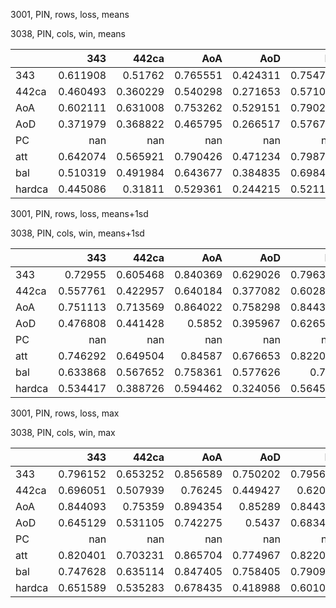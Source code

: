 3001, PIN, rows, loss, means

3038, PIN, cols, win, means

|        |        343 |      442ca |        AoA |        AoD |         PC |        att |        bal |     hardca |
|:-------|-----------:|-----------:|-----------:|-----------:|-----------:|-----------:|-----------:|-----------:|
| 343    |   0.611908 |   0.51762  |   0.765551 |   0.424311 |   0.754732 |   0.739071 |   0.690669 |   0.278671 |
| 442ca  |   0.460493 |   0.360229 |   0.540298 |   0.271653 |   0.571034 |   0.510674 |   0.428726 |   0.281086 |
| AoA    |   0.602111 |   0.631008 |   0.753262 |   0.529151 |   0.790291 |   0.735784 |   0.754928 |   0.31808  |
| AoD    |   0.371979 |   0.368822 |   0.465795 |   0.266517 |   0.576713 |   0.429164 |   0.422255 |   0.281926 |
| PC     | nan        | nan        | nan        | nan        | nan        | nan        | nan        | nan        |
| att    |   0.642074 |   0.565921 |   0.790426 |   0.471234 |   0.798709 |   0.760141 |   0.720957 |   0.293902 |
| bal    |   0.510319 |   0.491984 |   0.643677 |   0.384835 |   0.698418 |   0.619812 |   0.605756 |   0.327934 |
| hardca |   0.445086 |   0.31811  |   0.529361 |   0.244215 |   0.521173 |   0.485678 |   0.381762 |   0.247996 |

3001, PIN, rows, loss, means+1sd

3038, PIN, cols, win, means+1sd

|        |        343 |      442ca |        AoA |        AoD |         PC |        att |        bal |     hardca |
|:-------|-----------:|-----------:|-----------:|-----------:|-----------:|-----------:|-----------:|-----------:|
| 343    |   0.72955  |   0.605468 |   0.840369 |   0.629026 |   0.796353 |   0.801831 |   0.791968 |   0.377564 |
| 442ca  |   0.557761 |   0.422957 |   0.640184 |   0.377082 |   0.602838 |   0.582735 |   0.508516 |   0.369843 |
| AoA    |   0.751113 |   0.713569 |   0.864022 |   0.758298 |   0.844315 |   0.85066  |   0.869676 |   0.437303 |
| AoD    |   0.476808 |   0.441428 |   0.5852   |   0.395967 |   0.626543 |   0.5081   |   0.518024 |   0.345808 |
| PC     | nan        | nan        | nan        | nan        | nan        | nan        | nan        | nan        |
| att    |   0.746292 |   0.649504 |   0.84587  |   0.676653 |   0.822064 |   0.808141 |   0.806331 |   0.399179 |
| bal    |   0.633868 |   0.567652 |   0.758361 |   0.577626 |   0.751    |   0.714789 |   0.722358 |   0.417723 |
| hardca |   0.534417 |   0.388726 |   0.594462 |   0.324056 |   0.564514 |   0.533337 |   0.456419 |   0.325589 |

3001, PIN, rows, loss, max

3038, PIN, cols, win, max

|        |        343 |      442ca |        AoA |        AoD |         PC |        att |        bal |     hardca |
|:-------|-----------:|-----------:|-----------:|-----------:|-----------:|-----------:|-----------:|-----------:|
| 343    |   0.796152 |   0.653252 |   0.856589 |   0.750202 |   0.795629 |   0.823655 |   0.867732 |   0.385623 |
| 442ca  |   0.696051 |   0.507939 |   0.76245  |   0.449427 |   0.62076  |   0.650895 |   0.635469 |   0.481178 |
| AoA    |   0.844093 |   0.75359  |   0.894354 |   0.85289  |   0.844315 |   0.879006 |   0.924785 |   0.436123 |
| AoD    |   0.645129 |   0.531105 |   0.742275 |   0.5437   |   0.683497 |   0.572905 |   0.697609 |   0.373776 |
| PC     | nan        | nan        | nan        | nan        | nan        | nan        | nan        | nan        |
| att    |   0.820401 |   0.703231 |   0.865704 |   0.774967 |   0.822064 |   0.816931 |   0.859484 |   0.396473 |
| bal    |   0.747628 |   0.635114 |   0.847405 |   0.758405 |   0.790998 |   0.775763 |   0.86641  |   0.464874 |
| hardca |   0.651589 |   0.535283 |   0.678435 |   0.418988 |   0.601032 |   0.579654 |   0.572067 |   0.383971 |

